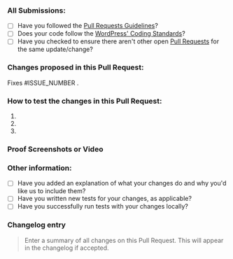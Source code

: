 ### All Submissions:

* [ ] Have you followed the [Pull Requests Guidelines](https://github.com/buddyboss/buddyboss-platform/wiki/Submitting-Pull-Requests#pull-request-guidelines)?
* [ ] Does your code follow the [WordPress' Coding Standards](https://make.wordpress.org/core/handbook/best-practices/coding-standards/)?
* [ ] Have you checked to ensure there aren't other open [Pull Requests](../pulls) for the same update/change?

<!-- Mark completed items with an [x] -->

<!-- You can erase any parts of this template not applicable to your Pull Request. -->

### Changes proposed in this Pull Request:

<!-- Describe the changes made to this Pull Request and the reason for such changes. -->

Fixes #ISSUE_NUMBER .

### How to test the changes in this Pull Request:

1.
2.
3.

### Proof Screenshots or Video

<!-- Add proof video or screenshots of what is fixed or added -->

### Other information:

* [ ] Have you added an explanation of what your changes do and why you'd like us to include them?
* [ ] Have you written new tests for your changes, as applicable?
* [ ] Have you successfully run tests with your changes locally?

<!-- Mark completed items with an [x] -->

### Changelog entry

> Enter a summary of all changes on this Pull Request. This will appear in the changelog if accepted.
